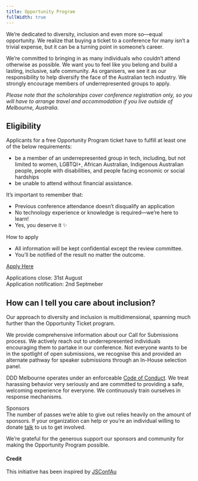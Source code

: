 ```yaml
---
title: Opportunity Program
fullWidth: true
---
```

We’re dedicated to diversity, inclusion and even more so—equal opportunity. We realize that buying a ticket to a conference for many isn’t a trivial expense, but it can be a turning point in someone’s career.

We’re committed to bringing in as many individuals who couldn’t attend otherwise as possible. We want you to feel like you belong and build a lasting, inclusive, safe community. As organisers, we see it as our responsibility to help diversify the face of the Australian tech industry. We strongly encourage members of underrepresented groups to apply.

*Please note that the scholarships cover conference registration only, so you will have to arrange travel and accommodation if you live outside of Melbourne, Australia.*

## Eligibility
Applicants for a free Opportunity Program ticket have to fulfill at least one of the below requirements:

- be a member of an underrepresented group in tech, including, but not limited to women, LGBTQI+, African Australian, Indigenous Australian people, people with disabilities, and people facing economic or social hardships
- be unable to attend without financial assistance.

It’s important to remember that:

- Previous conference attendance doesn’t disqualify an application
- No technology experience or knowledge is required—we’re here to learn!
- Yes, you deserve it ✨

How to apply  

- All information will be kept confidential except the review committee.  
- You’ll be notified of the result no matter the outcome.

<a href="https://goo.gl/forms/oUIJjsPuyW3RB5QB3" class="btn agenda">Apply Here</a>

Applications close: 31st August  
Application notification: 2nd Septmeber

## How can I tell you care about inclusion?
Our approach to diversity and inclusion is multidimensional, spanning much further than the Opportunity Ticket program.

We provide comprehensive information about our Call for Submissions process. We actively reach out to underrepresented individuals encouraging them to partake in our conference. Not everyone wants to be in the spotlight of open submissions, we recognise this and provided an alternate pathway for speaker submissions through an In-House selection panel.

DDD Melbourne operates under an enforceable [Code of Conduct](/code-of-conduct). We treat harassing behavior very seriously and are committed to providing a safe, welcoming experience for everyone. We continuously train ourselves in response mechanisms.

Sponsors  
The number of passes we’re able to give out relies heavily on the amount of sponsors. If your organization can help or you’re an individual willing to donate [talk](mailto:dddmelbourne@gmail.com) to us to get involved.

We’re grateful for the generous support our sponsors and community for making the Opportunity Program possible.

#### Credit
This initiative has been inspired by [JSConfAu](https://2018.jsconfau.com/scholarship)
